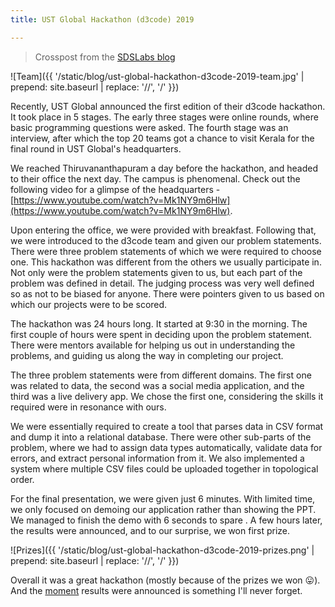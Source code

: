 ```yaml
---
title: UST Global Hackathon (d3code) 2019

---
```


> Crosspost from the [SDSLabs blog](https://blog.sdslabs.co/2020/01/ust-global-hackathon)

![Team]({{ '/static/blog/ust-global-hackathon-d3code-2019-team.jpg' | prepend: site.baseurl | replace: '//', '/' }})

Recently, UST Global announced the first edition of their d3code hackathon.
It took place in 5 stages. The early three stages were online rounds, where
basic programming questions were asked. The fourth stage was an interview,
after which the top 20 teams got a chance to visit Kerala for the final round
in UST Global's headquarters.

We reached Thiruvananthapuram a day before the hackathon, and headed to their
office the next day. The campus is phenomenal. Check out the following video
for a glimpse of the headquarters -
[https://www.youtube.com/watch?v=Mk1NY9m6Hlw](https://www.youtube.com/watch?v=Mk1NY9m6Hlw).

Upon entering the office, we were provided with breakfast. Following that,
we were introduced to the d3code team and given our problem statements.
There were three problem statements of which we were required to choose one.
This hackathon was different from the others we usually participate in. Not
only were the problem statements given to us, but each part of the problem
was defined in detail. The judging process was very well defined so as not
to be biased for anyone. There were pointers given to us based on which our
projects were to be scored.

The hackathon was 24 hours long. It started at 9:30 in the morning. The first
couple of hours were spent in deciding upon the problem statement. There were
mentors available for helping us out in understanding the problems, and
guiding us along the way in completing our project.

The three problem statements were from different domains. The first one was
related to data, the second was a social media application, and the third
was a live delivery app. We chose the first one, considering the skills it
required were in resonance with ours.

We were essentially required to create a tool that parses data in CSV format
and dump it into a relational database. There were other sub-parts of the
problem, where we had to assign data types automatically, validate data for
errors, and extract personal information from it. We also implemented a
system where multiple CSV files could be uploaded together in topological
order.

For the final presentation, we were given just 6 minutes. With limited time,
we only focused on demoing our application rather than showing the PPT. We
managed to finish the demo with 6 seconds to spare . A few hours later, the
results were announced, and to our surprise, we won first prize.

![Prizes]({{ '/static/blog/ust-global-hackathon-d3code-2019-prizes.png' | prepend: site.baseurl | replace: '//', '/' }})

Overall it was a great hackathon (mostly because of the prizes we won 😛).
And the [moment](https://vimeo.com/379149533) results were announced
is something I'll never forget.
